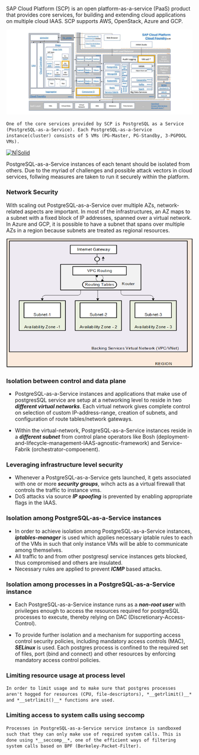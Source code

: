 SAP Cloud Platform (SCP) is an open platform-as-a-service (PaaS) product that provides core services, for building and extending cloud applications on multiple cloud IAAS. SCP supports AWS, OpenStack, Azure and GCP.

[![N|Solid](https://github.com/dineshmenon/pubrepo/blob/master/resc/secure-pg/SAP_Cloud_Platform.png?raw=true)](https://nodesource.com/products/nsolid)

    One of the core services provided by SCP is PostgreSQL as a Service (PostgreSQL-as-a-Service). Each PostgreSQL-as-a-Service instance(cluster) consists of 5 VMs (PG-Master, PG-Standby, 3-PGPOOL VMs). 

[![N|Solid](https://github.com/dbossap/dbos-performance/blob/master/clusterSetup2.png?raw=true)](https://nodesource.com/products/nsolid)

PostgreSQL-as-a-Service instances of each tenant should be isolated from others. Due to the myriad of challenges and possible attack vectors in cloud services, follwing measures are taken to run it securely within the platform.

### Network Security
With scaling out PostgreSQL-as-a-Service over multiple AZs, network-related aspects are important. In most of the infrastructures, an AZ maps to a subnet with a fixed block of IP addresses, spanned over a virtual network. In Azure and GCP, it is possible to have a subnet that spans over multiple AZs in a region because subnets are treated as regional resources.

[![N|Solid](https://github.com/dineshmenon/pubrepo/blob/master/resc/secure-pg/az-subnet.png?raw=true)](https://nodesource.com/products/nsolid)

### Isolation between control and data plane

- PostgreSQL-as-a-Service instances and applications that make use of postgresSQL service are setup at a networking level to reside in two *__different virtual networks__*. Each virtual network gives complete control on selection of custom IP-address-range, creation of subnets, and configuration of route tables/network gateways.

- Within the virtual-network, PostgreSQL-as-a-Service instances reside in a *__different subnet__* from control plane operators like Bosh (deployment-and-lifecycle-management-IAAS-agnostic-framework)  and Service-Fabrik (orchestrator-compoenent).

### Leveraging infrastructure level security
 
- Whenever a PostgreSQL-as-a-Service gets launched, it gets associated with one or more *__security groups__*, wihch acts as a virtual firewall that controls the traffic to instance vms.
- DoS attacks via source *__IP spoofing__* is prevented by enabling appropriate flags in the IAAS.
### Isolation among PostgreSQL-as-a-Service instances
- In order to achieve isolation among PostgreSQL-as-a-Service instances, *__iptables-manager__* is used which applies necessary iptable rules to each of the VMs in such that only instance VMs will be able to communicate among themselves.
- All traffic to and from other postgresql service instances gets blocked, thus compromised and others are insulated.
- Necessary rules are applied to prevent *__ICMP__* based attacks.

### Isolation among processes in a PostgreSQL-as-a-Service instance

- Each PostgreSQL-as-a-Service instance runs as a *__non-root user__* with privileges enough to access the resources required for postgreSQL processes to execute, thereby relying on DAC (Discretionary-Access-Control).

- To provide further isolation and a mechanism for supporting access control security policies, including  mandatory access controls (MAC), *__SELinux__* is used. Each postgres process is confined to the required set of files, port (bind and connect) and other resources by enforcing mandatory access control policies.

### Limiting resource usage at process level

    In order to limit usage and to make sure that postgres processes aren't hogged for resources (CPU, file-descriptors), *__getrlimit()__* and *__setrlimit()__* functions are used.

### Limiting access to system calls using seccomp

    Processes in PostgreSQL-as-a-Service service instance is sandboxed such that they can only make use of required system calls. This is done using *__seccomp__*, one of the efficient ways of filtering system calls based on BPF (Berkeley-Packet-Filter).